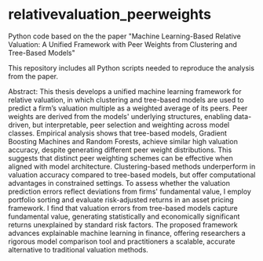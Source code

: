 # relativevaluation_peerweights
Python code based on the the paper "Machine Learning-Based Relative Valuation: A Unified Framework with Peer Weights from Clustering and Tree-Based Models"

This repository includes all Python scripts needed to reproduce the analysis from the paper.

Abstract:
This thesis develops a unified machine learning framework for relative valuation, in which clustering and tree-based models are used to predict a firm’s valuation multiple as a weighted average of its peers. Peer weights are derived from the models' underlying structures, enabling data-driven, but interpretable, peer selection and weighting across model classes. Empirical analysis shows that tree-based models, Gradient Boosting Machines and Random Forests, achieve similar high valuation accuracy, despite generating different peer weight distributions. This suggests that distinct peer weighting schemes can be effective when aligned with model architecture. Clustering-based methods underperform in valuation accuracy compared to tree-based models, but offer computational advantages in constrained settings. To assess whether the valuation prediction errors reflect deviations from firms' fundamental value, I employ portfolio sorting and evaluate risk-adjusted returns in an asset pricing framework. I find that valuation errors from tree-based models capture fundamental value, generating statistically and economically significant returns unexplained by standard risk factors. The proposed framework advances explainable machine learning in finance, offering researchers a rigorous model comparison tool and practitioners a scalable, accurate alternative to traditional valuation methods.
